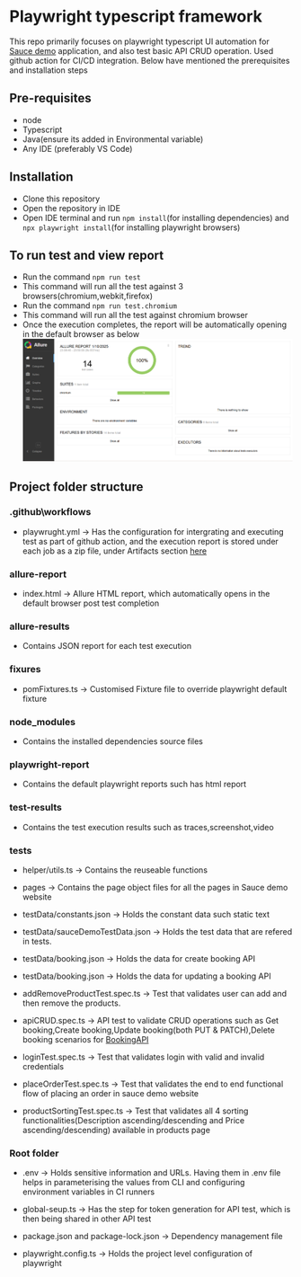 # Playwright typescript framework
This repo primarily focuses on playwright typescript UI automation for [Sauce demo](https://www.saucedemo.com/) application, and also test basic API CRUD operation. Used github action for CI/CD integration.
Below have mentioned the prerequisites and installation steps

## Pre-requisites
- node
- Typescript
- Java(ensure its added in Environmental variable)
- Any IDE (preferably VS Code)

## Installation
- Clone this repository
- Open the repository in IDE
- Open IDE terminal and run `npm install`(for installing dependencies) and `npx playwright install`(for installing playwright browsers)

## To run test and view report
- Run the command `npm run test`
- This command will run all the test against 3 browsers(chromium,webkit,firefox)
- Run the command `npm run test.chromium`
- This command will run all the test against chromium browser
- Once the execution completes, the report will be automatically opening in the default browser as below
![](readme-image/executionreport.png)

## Project folder structure

### .github\workflows
- playwrught.yml -> Has the configuration for intergrating and executing test as part of github action, and the execution report is stored under each job as a zip file, under Artifacts section [here](https://github.com/sriramgithubrepo/playwright-Typescript-UI/actions/runs/12724860455)

### allure-report
- index.html -> Allure HTML report, which automatically opens in the default browser post test completion

### allure-results
-  Contains JSON report for each test execution

### fixures
-  pomFixtures.ts -> Customised Fixture file to override playwright default fixture

### node_modules
- Contains the installed dependencies source files

### playwright-report
- Contains the default playwright reports such has html report

### test-results
- Contains the test execution results such as traces,screenshot,video

### tests
- helper/utils.ts -> Contains the reuseable functions

- pages -> Contains the page object files for all the pages in Sauce demo website

- testData/constants.json -> Holds the constant data such static text

- testData/sauceDemoTestData.json -> Holds the test data that are refered in tests.

- testData/booking.json -> Holds the data for create booking API

- testData/booking.json -> Holds the data for updating a booking API

- addRemoveProductTest.spec.ts -> Test that validates user can add and then remove the products.

- apiCRUD.spec.ts -> API test to validate CRUD operations such as Get booking,Create booking,Update booking(both PUT & PATCH),Delete booking scenarios for [BookingAPI](https://restful-booker.herokuapp.com/apidoc/index.html#api-Booking)


- loginTest.spec.ts -> Test that validates login with valid and invalid credentials

- placeOrderTest.spec.ts -> Test that validates the end to end functional flow of placing an order in sauce demo website

- productSortingTest.spec.ts -> Test that validates all 4 sorting functionalities(Description ascending/descending and Price ascending/descending) available in products page

### Root folder
- .env -> Holds sensitive information and URLs. Having them in .env file helps in parameterising the values from CLI and configuring environment variables in CI runners

- global-seup.ts -> Has the step for token generation for API test, which is then being shared in other API test

- package.json and package-lock.json -> Dependency management file

- playwright.config.ts -> Holds the project level configuration of playwright

